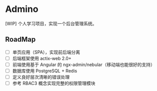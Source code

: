 # Admino

[WIP] 个人学习项目，实现一个后台管理系统。

## RoadMap

* [ ] 单页应用（SPA），实现前后端分离
* [ ] 后端框架使用 actix-web 2.0+
* [ ] 前端使用基于 Angular 的 ngx-admin/nebular（移动端也能很好的支持）
* [ ] 数据库使用 PostgreSQL + Redis
* [ ] 定义良好层次清晰的错误处理
* [ ] 参考 RBAC3 概念实现完整的权限管理模块